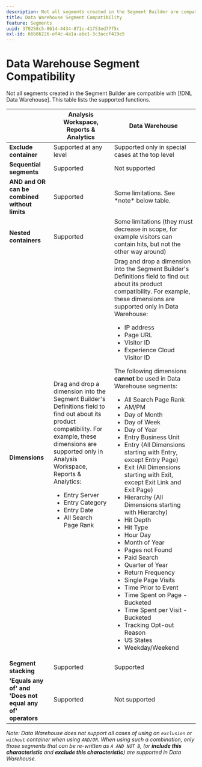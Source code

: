 ```yaml
---
description: Not all segments created in the Segment Builder are compatible with Data Warehouse. This table lists the supported functions.
title: Data Warehouse Segment Compatibility
feature: Segments
uuid: 370258c5-8614-4434-871c-41753ed77f5c
exl-id: 66b86226-ef4c-4a1a-abe1-3c3accf419e5
---
```

# Data Warehouse Segment Compatibility

Not all segments created in the Segment Builder are compatible with [!DNL Data Warehouse]. This table lists the supported functions.

<table> 
 <thead> 
  <tr> 
   <th> </th> 
   <th> Analysis Workspace, Reports &amp; Analytics </th> 
   <th> Data Warehouse </th> 
  </tr> 
 </thead>
 <tbody> 
  <tr> 
   <td > <b>Exclude container</b> </td> 
   <td> Supported at any level </td> 
   <td> Supported only in special cases at the top level </td> 
  </tr> 
  <tr> 
   <td> <b>Sequential segments</b> </td> 
   <td> Supported </td> 
   <td> Not supported </td> 
  </tr> 
  <tr> 
   <td> <b>AND and OR can be combined without limits</b> </td> 
   <td> Supported </td> 
   <td> Some limitations. See *note* below table. </td> 
  </tr> 
  <tr> 
   <td> <b>Nested containers</b> </td> 
   <td> Supported </td> 
   <td> Some limitations (they must decrease in scope, for example visitors can contain hits, but not the other way around) </td> 
  </tr> 
  <tr> 
   <td> <b>Dimensions</b> </td> 
   <td>Drag and drop a dimension into the Segment Builder's <span class="uicontrol"> Definitions</span> field to find out about its product compatibility. For example, these dimensions are supported only in Analysis Workspace, Reports &amp; Analytics: 
    <ul> 
     <li>Entry Server </li> 
     <li>Entry Category </li> 
     <li>Entry Date </li> 
     <li>All Search Page Rank </li> 
    </ul> </td> 
   <td> Drag and drop a dimension into the Segment Builder's <span class="uicontrol"> Definitions</span> field to find out about its product compatibility. For example, these dimensions are supported only in Data Warehouse: 
    <ul> 
     <li>IP address </li> 
     <li>Page URL </li> 
     <li>Visitor ID </li> 
     <li>Experience Cloud Visitor ID </li> 
    </ul> <p>The following dimensions <b>cannot </b>be used in Data Warehouse segments: </p> 
    <ul> 
     <li>All Search Page Rank </li> 
     <li>AM/PM </li> 
     <li>Day of Month </li> 
     <li>Day of Week </li> 
     <li>Day of Year </li> 
     <li>Entry Business Unit </li> 
     <li>Entry (All Dimensions starting with Entry, except Entry Page) </li> 
     <li>Exit (All Dimensions starting with Exit, except Exit Link and Exit Page) </li> 
     <li>Hierarchy (All Dimensions starting with Hierarchy) </li> 
     <li>Hit Depth </li> 
     <li>Hit Type </li> 
     <li>Hour Day </li> 
     <li>Month of Year </li> 
     <li>Pages not Found </li> 
     <li>Paid Search </li> 
     <li>Quarter of Year </li> 
     <li>Return Frequency </li> 
     <li>Single Page Visits </li> 
     <li>Time Prior to Event </li> 
     <li>Time Spent on Page - Bucketed </li> 
     <li>Time Spent per Visit - Bucketed </li> 
     <li>Tracking Opt-out Reason </li> 
     <li>US States </li> 
     <li>Weekday/Weekend </li> 
    </ul> </td> 
  </tr> 
  <tr> 
   <td> <b>Segment stacking</b> </td> 
   <td> Supported </td> 
   <td> Supported </td> 
  </tr>
  <tr>
    <td><b>'Equals any of' and 'Does not equal any of' operators</b></td>
    <td>Supported</td>
    <td>Not supported</td>
  </tr>
 </tbody> 
</table>

*Note: Data Warehouse does not support all cases of using an `exclusion` or `without` container when using `AND/OR`. When using such a combination, only those segments that can be re-written as `A AND NOT B`, (or **include this characteristic** and **exclude this characteristic**) are supported in Data Warehouse.*
